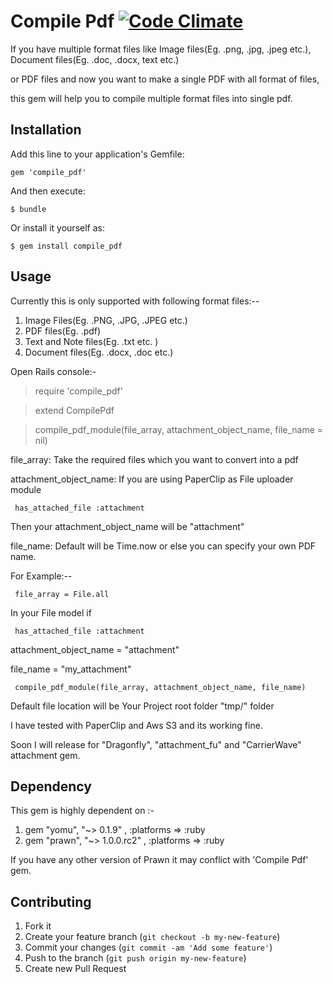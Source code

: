 # Compile Pdf [![Code Climate](https://codeclimate.com/github/tbagchi85/compile_pdf.png)](https://codeclimate.com/github/tbagchi85/compile_pdf)

If you have multiple format files like Image files(Eg. .png, .jpg, .jpeg etc.), Document files(Eg. .doc, .docx, text etc.)

or PDF files and now you want to make a single PDF with all format of files,

this gem will help you to compile multiple format files into single pdf.


## Installation

Add this line to your application's Gemfile:

    gem 'compile_pdf'

And then execute:

    $ bundle

Or install it yourself as:

    $ gem install compile_pdf

## Usage

Currently this is only supported with following format files:--

1. Image Files(Eg. .PNG, .JPG, .JPEG etc.)
2. PDF files(Eg. .pdf)
3. Text and Note files(Eg. .txt etc. )
4. Document files(Eg. .docx, .doc etc.)

Open Rails console:-

 > require 'compile_pdf'

 > extend CompilePdf

 > compile_pdf_module(file_array, attachment_object_name, file_name = nil)

   file_array:  Take the required files which you want to convert into a pdf

   attachment_object_name: If you are using PaperClip as File uploader module

     has_attached_file :attachment

   Then your attachment_object_name will be "attachment"

   file_name: Default will be Time.now or else you can specify your own PDF name.


  For Example:--

     file_array = File.all

   In your File model if

     has_attached_file :attachment

   attachment_object_name = "attachment"

   file_name = "my_attachment"

     compile_pdf_module(file_array, attachment_object_name, file_name)

 Default file location will be Your Project root folder "tmp/" folder

 I have tested with PaperClip and Aws S3 and its working fine.

 Soon I will release for "Dragonfly", "attachment_fu" and "CarrierWave" attachment gem.


## Dependency

This gem is highly dependent on :-

  1. gem "yomu", "~> 0.1.9" , :platforms => :ruby
  2. gem "prawn", "~> 1.0.0.rc2" , :platforms => :ruby

  If you have any other version of Prawn it may conflict with 'Compile Pdf' gem.

## Contributing

1. Fork it
2. Create your feature branch (`git checkout -b my-new-feature`)
3. Commit your changes (`git commit -am 'Add some feature'`)
4. Push to the branch (`git push origin my-new-feature`)
5. Create new Pull Request
